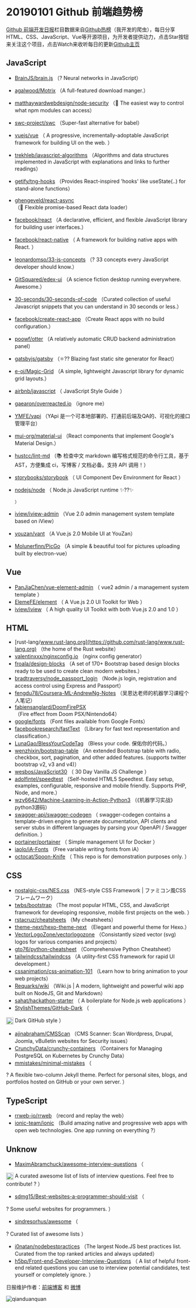 # 20190101 Github 前端趋势榜

[Github 前端开发日报](http://caibaojian.com/c/news)栏目数据来自[Github热榜](http://news.caibaojian.com/)（我开发的爬虫），每日分享HTML、CSS、JavaScript、Vue等开源项目，为开发者提供动力，点击Star按钮来关注这个项目，点击Watch来收听每日的更新[Github主页](https://github.com/kujian/githubTrending)
## JavaScript

* [BrainJS/brain.js](https://github.com/BrainJS/brain.js) （? Neural networks in JavaScript）
* [agalwood/Motrix](https://github.com/agalwood/Motrix) （A full-featured download manger.）
* [matthaywardwebdesign/node-security](https://github.com/matthaywardwebdesign/node-security) （&#x1f511; The easiest way to control what npm modules can access）
* [swc-project/swc](https://github.com/swc-project/swc) （Super-fast alternative for babel）
* [vuejs/vue](https://github.com/vuejs/vue) （
        A progressive, incrementally-adoptable JavaScript framework for building UI on the web.
      ）
* [trekhleb/javascript-algorithms](https://github.com/trekhleb/javascript-algorithms) （Algorithms and data structures implemented in JavaScript with explanations and links to further readings）
* [getify/tng-hooks](https://github.com/getify/tng-hooks) （Provides React-inspired 'hooks' like useState(..) for stand-alone functions）
* [ghengeveld/react-async](https://github.com/ghengeveld/react-async) （&#x1f37e; Flexible promise-based React data loader）
* [facebook/react](https://github.com/facebook/react) （A declarative, efficient, and flexible JavaScript library for building user interfaces.）
* [facebook/react-native](https://github.com/facebook/react) （
        A framework for building native apps with React.
      ）
* [leonardomso/33-js-concepts](https://github.com/leonardomso/33-js-concepts) （? 33 concepts every JavaScript developer should know.）
* [GitSquared/edex-ui](https://github.com/GitSquared/edex-ui) （A science fiction desktop running everywhere. Awesome.）
* [30-seconds/30-seconds-of-code](https://github.com/30-seconds/30-seconds-of-code) （Curated collection of useful Javascript snippets that you can understand in 30 seconds or less.）
* [facebook/create-react-app](https://github.com/facebook/create-react-app) （Create React apps with no build configuration.）
* [poowf/otter](https://github.com/poowf/otter) （A relatively automatic CRUD backend administration panel）
* [gatsbyjs/gatsby](https://github.com/gatsbyjs/gatsby) （⚛️?? Blazing fast static site generator for React）
* [e-oj/Magic-Grid](https://github.com/e-oj/Magic-Grid) （A simple, lightweight Javascript library for dynamic grid layouts.）
* [airbnb/javascript](https://github.com/airbnb/javascript) （
        JavaScript Style Guide
      ）
* [gaearon/overreacted.io](https://github.com/gaearon/overreacted.io) （ignore me）
* [YMFE/yapi](https://github.com/YMFE/yapi) （YApi 是一个可本地部署的、打通前后端及QA的、可视化的接口管理平台）
* [mui-org/material-ui](https://github.com/mui-org/material-ui) （React components that implement Google's Material Design.）
* [hustcc/lint-md](https://github.com/hustcc/lint-md) （&#x1f4da; 检查中文 markdown 编写格式规范的命令行工具，基于 AST，方便集成 ci，写博客 / 文档必备。支持 API 调用！）
* [storybooks/storybook](https://github.com/storybooks/storybook) （
        UI Component Dev Environment for React
      ）
* [nodejs/node](https://github.com/nodejs/node) （
        Node.js JavaScript runtime ✨??✨

      ）
* [iview/iview-admin](https://github.com/iview/iview-admin) （Vue 2.0 admin management system template based on iView）
* [youzan/vant](https://github.com/youzan/vant) （A Vue.js 2.0 Mobile UI at YouZan）
* [Molunerfinn/PicGo](https://github.com/Molunerfinn/PicGo) （A simple &amp; beautiful tool for pictures uploading built by electron-vue）

## Vue

* [PanJiaChen/vue-element-admin](https://github.com/PanJiaChen/vue-element-admin) （
        vue2 admin / a management system template
      ）
* [ElemeFE/element](https://github.com/ElemeFE/element) （
        A Vue.js 2.0 UI Toolkit for Web
      ）
* [iview/iview](https://github.com/iview/iview) （
        A high quality UI Toolkit with both Vue.js 2.0 and 1.0
      ）

## HTML

* [rust-lang/www.rust-lang.org](https://github.com/rust-lang/www.rust-lang.org) （the home of the Rust website）
* [valentinxxx/nginxconfig.io](https://github.com/valentinxxx/nginxconfig.io) （nginx config generator）
* [froala/design-blocks](https://github.com/froala/design-blocks) （A set of 170+ Bootstrap based design blocks ready to be used to create clean modern websites.）
* [bradtraversy/node_passport_login](https://github.com/bradtraversy/node_passport_login) （Node.js login, registration and access control using Express and Passport）
* [fengdu78/Coursera-ML-AndrewNg-Notes](https://github.com/fengdu78/Coursera-ML-AndrewNg-Notes) （吴恩达老师的机器学习课程个人笔记）
* [fabiensanglard/DoomFirePSX](https://github.com/fabiensanglard/DoomFirePSX) （Fire effect from Doom PSX/Nintendo64）
* [google/fonts](https://github.com/google/fonts) （Font files available from Google Fonts）
* [facebookresearch/fastText](https://github.com/facebookresearch/fastText) （Library for fast text representation and classification.）
* [LunaGao/BlessYourCodeTag](https://github.com/LunaGao/BlessYourCodeTag) （Bless your code. 保佑你的代码。）
* [wenzhixin/bootstrap-table](https://github.com/wenzhixin/bootstrap-table) （An extended Bootstrap table with radio, checkbox, sort, pagination, and other added features. (supports twitter bootstrap v2, v3 and v4)）
* [wesbos/JavaScript30](https://github.com/wesbos/JavaScript30) （
        30 Day Vanilla JS Challenge
      ）
* [adolfintel/speedtest](https://github.com/adolfintel/speedtest) （Self-hosted HTML5 Speedtest. Easy setup, examples, configurable, responsive and mobile friendly. Supports PHP, Node, and more.）
* [wzy6642/Machine-Learning-in-Action-Python3](https://github.com/wzy6642/Machine-Learning-in-Action-Python3) （《机器学习实战》python3源码）
* [swagger-api/swagger-codegen](https://github.com/swagger-api/swagger-codegen) （
        swagger-codegen contains a template-driven engine to generate documentation, API clients and server stubs in different languages by parsing your OpenAPI / Swagger definition.
      ）
* [portainer/portainer](https://github.com/portainer/portainer) （
        Simple management UI for Docker
      ）
* [iaolo/iA-Fonts](https://github.com/iaolo/iA-Fonts) （Free variable writing fonts from iA）
* [octocat/Spoon-Knife](https://github.com/octocat/Spoon-Knife) （
        This repo is for demonstration purposes only.
      ）

## CSS

* [nostalgic-css/NES.css](https://github.com/nostalgic-css/NES.css) （NES-style CSS Framework | ファミコン風CSSフレームワーク）
* [twbs/bootstrap](https://github.com/twbs/bootstrap) （The most popular HTML, CSS, and JavaScript framework for developing responsive, mobile first projects on the web.
      ）
* [rstacruz/cheatsheets](https://github.com/rstacruz/cheatsheets) （My cheatsheets）
* [theme-next/hexo-theme-next](https://github.com/theme-next/hexo-theme-next) （Elegant and powerful theme for Hexo.）
* [VectorLogoZone/vectorlogozone](https://github.com/VectorLogoZone/vectorlogozone) （Consistantly sized vector (svg) logos for various companies and projects）
* [gto76/python-cheatsheet](https://github.com/gto76/python-cheatsheet) （Comprehensive Python Cheatsheet）
* [tailwindcss/tailwindcss](https://github.com/tailwindcss/tailwindcss) （A utility-first CSS framework for rapid UI development.）
* [cssanimation/css-animation-101](https://github.com/cssanimation/css-animation-101) （Learn how to bring animation to your web projects）
* [Requarks/wiki](https://github.com/Requarks/wiki) （Wiki.js | A modern, lightweight and powerful wiki app built on NodeJS, Git and Markdown）
* [sahat/hackathon-starter](https://github.com/sahat/hackathon-starter) （
        A boilerplate for Node.js web applications
      ）
* [StylishThemes/GitHub-Dark](https://github.com/StylishThemes/GitHub-Dark) （
        
<img class="emoji" title=":octocat:" alt=":octocat:" src="https://assets-cdn.github.com/images/icons/emoji/octocat.png" height="20" width="20" align="absmiddle"> Dark GitHub style
      ）
* [ajinabraham/CMSScan](https://github.com/ajinabraham/CMSScan) （CMS Scanner: Scan Wordpress, Drupal, Joomla, vBulletin websites for Security issues）
* [CrunchyData/crunchy-containers](https://github.com/CrunchyData/crunchy-containers) （Containers for Managing PostgreSQL on Kubernetes by Crunchy Data）
* [mmistakes/minimal-mistakes](https://github.com/mmistakes/minimal-mistakes) （
        
? A flexible two-column Jekyll theme. Perfect for personal sites, blogs, and portfolios hosted on GitHub or your own server.
      ）

## TypeScript

* [rrweb-io/rrweb](https://github.com/rrweb-io/rrweb) （record and replay the web）
* [ionic-team/ionic](https://github.com/ionic-team/ionic) （Build amazing native and progressive web apps with open web technologies. One app running on everything ?）

## Unknow

* [MaximAbramchuck/awesome-interview-questions](https://github.com/MaximAbramchuck/awesome-interview-questions) （
        
<img class="emoji" title=":octocat:" alt=":octocat:" src="https://assets-cdn.github.com/images/icons/emoji/octocat.png" height="20" width="20" align="absmiddle"> A curated awesome list of lists of interview questions. Feel free to contribute! ? 
      ）
* [sdmg15/Best-websites-a-programmer-should-visit](https://github.com/sdmg15/Best-websites-a-programmer-should-visit) （
        
? Some useful websites for programmers.
      ）
* [sindresorhus/awesome](https://github.com/sindresorhus/awesome) （
        
? Curated list of awesome lists
      ）
* [i0natan/nodebestpractices](https://github.com/i0natan/nodebestpractices) （The largest Node.JS best practices list. Curated from the top ranked articles and always updated）
* [h5bp/Front-end-Developer-Interview-Questions](https://github.com/h5bp/Front-end-Developer-Interview-Questions) （
        A list of helpful front-end related questions you can use to interview potential candidates, test yourself or completely ignore.
      ）


日报维护作者：[前端博客](http://caibaojian.com/) 和 [微博](http://caibaojian.com/go/weibo)

![qianduanquan](https://user-images.githubusercontent.com/3055447/38468989-651132ac-3b80-11e8-8e6b-15122322a9d7.png)